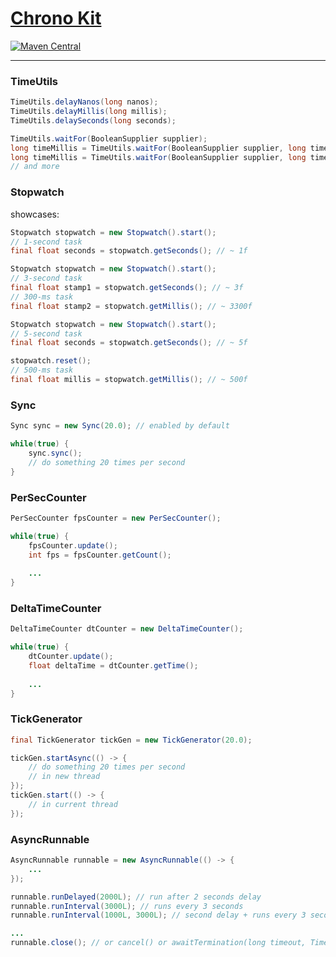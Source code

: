 # [Chrono Kit](https://github.com/generaloss/chrono-kit)

[![Maven Central](https://img.shields.io/maven-central/v/io.github.generaloss/chrono-kit.svg)](https://mvnrepository.com/artifact/io.github.generaloss/chrono-kit)

---

### TimeUtils

``` java
TimeUtils.delayNanos(long nanos);
TimeUtils.delayMillis(long millis);
TimeUtils.delaySeconds(long seconds);

TimeUtils.waitFor(BooleanSupplier supplier);
long timeMillis = TimeUtils.waitFor(BooleanSupplier supplier, long timeoutMillis);
long timeMillis = TimeUtils.waitFor(BooleanSupplier supplier, long timeoutMillis, Runnable timeoutRunnable);
// and more
```

### Stopwatch

showcases:

``` java
Stopwatch stopwatch = new Stopwatch().start();
// 1-second task
final float seconds = stopwatch.getSeconds(); // ~ 1f
```

``` java
Stopwatch stopwatch = new Stopwatch().start();
// 3-second task
final float stamp1 = stopwatch.getSeconds(); // ~ 3f
// 300-ms task
final float stamp2 = stopwatch.getMillis(); // ~ 3300f
```

``` java
Stopwatch stopwatch = new Stopwatch().start();
// 5-second task
final float seconds = stopwatch.getSeconds(); // ~ 5f

stopwatch.reset();
// 500-ms task
final float millis = stopwatch.getMillis(); // ~ 500f
```

### Sync

``` java
Sync sync = new Sync(20.0); // enabled by default

while(true) {
    sync.sync();
    // do something 20 times per second
}
```

### PerSecCounter

``` java
PerSecCounter fpsCounter = new PerSecCounter();

while(true) {
    fpsCounter.update();
    int fps = fpsCounter.getCount();
    
    ...
}
```

### DeltaTimeCounter

``` java
DeltaTimeCounter dtCounter = new DeltaTimeCounter();

while(true) {
    dtCounter.update();
    float deltaTime = dtCounter.getTime();
    
    ...
}
```

### TickGenerator

``` java
final TickGenerator tickGen = new TickGenerator(20.0);

tickGen.startAsync(() -> {
    // do something 20 times per second
    // in new thread
});
tickGen.start(() -> {
    // in current thread
});
```

### AsyncRunnable

``` java 
AsyncRunnable runnable = new AsyncRunnable(() -> {
    ...
});

runnable.runDelayed(2000L); // run after 2 seconds delay
runnable.runInterval(3000L); // runs every 3 seconds
runnable.runInterval(1000L, 3000L); // second delay + runs every 3 seconds

...
runnable.close(); // or cancel() or awaitTermination(long timeout, TimeUnit unit)
```